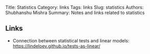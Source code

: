 Title: Statistics
Category: links
Tags: links
Slug: statistics
Authors: Shubhanshu Mishra
Summary: Notes and links related to statistics

## Links

* Connection between statistical tests and linear models: https://lindeloev.github.io/tests-as-linear/

